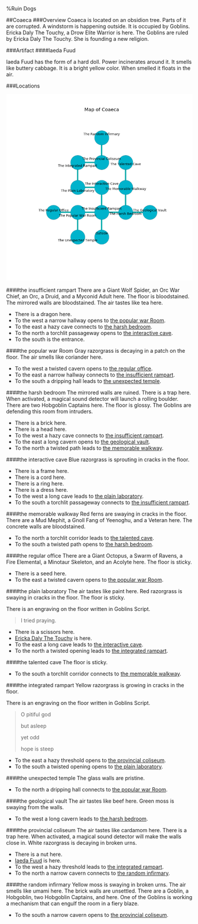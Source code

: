 %Ruin Dogs

##Coaeca
###Overview
Coaeca is located on an obsidion tree. Parts of it are corrupted. A windstorm is happening outside. It is occupied by Goblins. <a name="Ericka-Daly-The-Touchy"></a>Ericka Daly The Touchy, a Drow Elite Warrior is here. The Goblins are ruled by Ericka Daly The Touchy. She  is founding a new religion. 



###Artifact
####<a name="Iaeda-Fuud"></a>Iaeda Fuud


Iaeda Fuud has the form of a hard doll. Power incinerates around it. It smells like buttery	cabbage. It is a bright yellow color. When smelled it floats in the air. 





###Locations


![](../v2/images/Coaeca.png)

####<a name="the-insufficient-rampart"></a>the insufficient rampart
There are a Giant Wolf Spider, an Orc War Chief, an Orc, a Druid, and a Myconid Adult here. The floor is bloodstained. The mirrored walls are bloodstained. The air tastes like tea here. 



* There is a dragon here.
* To the west a narrow hallway opens to [the popular war Room](#the-popular-war-Room).
* To the east a hazy cave connects to [the harsh bedroom](#the-harsh-bedroom).
* To the north a torchlit passageway opens to [the interactive cave](#the-interactive-cave).
* To the south is the entrance.


####<a name="the-popular-war-Room"></a>the popular war Room
Gray razorgrass is decaying in a patch on the floor. The air smells like coriander here. 



* To the west a twisted cavern opens to [the regular office](#the-regular-office).
* To the east a narrow hallway connects to [the insufficient rampart](#the-insufficient-rampart).
* To the south a dripping hall leads to [the unexpected temple](#the-unexpected-temple).


####<a name="the-harsh-bedroom"></a>the harsh bedroom
The mirrored walls are ruined. There is a trap here. When activated, a magical sound detector will launch a rolling boulder. There are two Hobgoblin Captains here. The floor is glossy. The Goblins are defending this room from intruders. 



* There is a brick here.
* There is a head here.
* To the west a hazy cave connects to [the insufficient rampart](#the-insufficient-rampart).
* To the east a long cavern opens to [the geological vault](#the-geological-vault).
* To the north a twisted path leads to [the memorable walkway](#the-memorable-walkway).


####<a name="the-interactive-cave"></a>the interactive cave
Blue razorgrass is sprouting in cracks in the floor. 



* There is a frame here.
* There is a cord here.
* There is a ring here.
* There is a dress here.
* To the west a long cave leads to [the plain laboratory](#the-plain-laboratory).
* To the south a torchlit passageway connects to [the insufficient rampart](#the-insufficient-rampart).


####<a name="the-memorable-walkway"></a>the memorable walkway
Red ferns are swaying in cracks in the floor. There are a Mud Mephit, a Gnoll Fang of Yeenoghu, and a Veteran here. The concrete walls are bloodstained. 



* To the north a torchlit corridor leads to [the talented cave](#the-talented-cave).
* To the south a twisted path opens to [the harsh bedroom](#the-harsh-bedroom).


####<a name="the-regular-office"></a>the regular office
There are a Giant Octopus, a Swarm of Ravens, a Fire Elemental, a Minotaur Skeleton, and an Acolyte here. The floor is sticky. 



* There is a seed here.
* To the east a twisted cavern opens to [the popular war Room](#the-popular-war-Room).


####<a name="the-plain-laboratory"></a>the plain laboratory
The air tastes like paint here. Red razorgrass is swaying in cracks in the floor. The floor is sticky. 

There is an engraving on the floor written in Goblins Script. 

> I tried praying.
>


* There is a scissors here.
* [Ericka Daly The Touchy](#Ericka-Daly-The-Touchy) is here.
* To the east a long cave leads to [the interactive cave](#the-interactive-cave).
* To the north a twisted opening leads to [the integrated rampart](#the-integrated-rampart).


####<a name="the-talented-cave"></a>the talented cave
The floor is sticky. 



* To the south a torchlit corridor connects to [the memorable walkway](#the-memorable-walkway).


####<a name="the-integrated-rampart"></a>the integrated rampart
Yellow razorgrass is growing in cracks in the floor. 

There is an engraving on the floor written in Goblins Script. 

> O pitiful god
>
> but asleep
>
> yet odd
>
> hope is steep
>


* To the east a hazy threshold opens to [the provincial coliseum](#the-provincial-coliseum).
* To the south a twisted opening opens to [the plain laboratory](#the-plain-laboratory).


####<a name="the-unexpected-temple"></a>the unexpected temple
The glass walls are pristine. 



* To the north a dripping hall connects to [the popular war Room](#the-popular-war-Room).


####<a name="the-geological-vault"></a>the geological vault
The air tastes like beef here. Green moss is swaying from the walls. 



* To the west a long cavern leads to [the harsh bedroom](#the-harsh-bedroom).


####<a name="the-provincial-coliseum"></a>the provincial coliseum
The air tastes like cardamom here. There is a trap here. When activated, a magical sound detector will make the walls close in. White razorgrass is decaying in broken urns. 



* There is a nut here.
* [Iaeda Fuud](#Iaeda-Fuud) is here.
* To the west a hazy threshold leads to [the integrated rampart](#the-integrated-rampart).
* To the north a narrow cavern connects to [the random infirmary](#the-random-infirmary).


####<a name="the-random-infirmary"></a>the random infirmary
Yellow moss is swaying in broken urns. The air smells like umami here. The brick walls are unsettled. There are a Goblin, a Hobgoblin, two Hobgoblin Captains, and  here. One of the Goblins is working a mechanism that can engulf the room in a fiery blaze. 



* To the south a narrow cavern opens to [the provincial coliseum](#the-provincial-coliseum).


